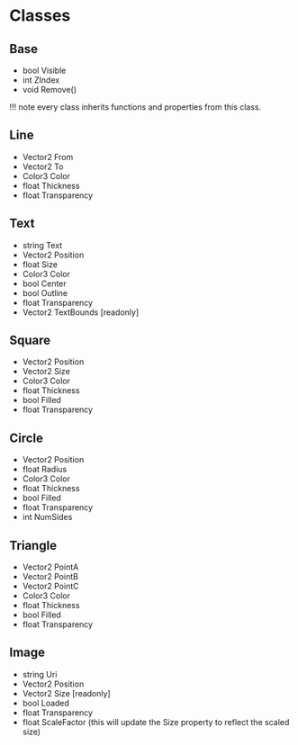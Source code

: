 # Classes

## Base
- bool Visible
- int ZIndex
- void Remove()

!!! note
    every class inherits functions and properties from this class.

## Line
- Vector2 From
- Vector2 To
- Color3 Color
- float Thickness
- float Transparency

## Text
- string Text
- Vector2 Position
- float Size
- Color3 Color
- bool Center
- bool Outline
- float Transparency
- Vector2 TextBounds [readonly]

## Square
- Vector2 Position
- Vector2 Size
- Color3 Color
- float Thickness
- bool Filled
- float Transparency

## Circle
- Vector2 Position
- float Radius
- Color3 Color
- float Thickness
- bool Filled
- float Transparency
- int NumSides

## Triangle
- Vector2 PointA
- Vector2 PointB
- Vector2 PointC
- Color3 Color
- float Thickness
- bool Filled
- float Transparency

## Image
- string Uri
- Vector2 Position
- Vector2 Size [readonly]
- bool Loaded
- float Transparency
- float ScaleFactor (this will update the Size property to reflect the scaled size)